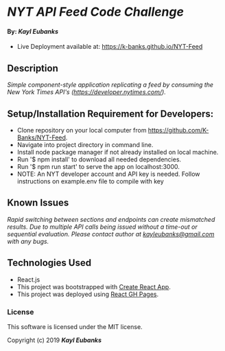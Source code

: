 # _NYT API Feed Code Challenge_

#### By: _**Kayl Eubanks**_
* Live Deployment available at: https://k-banks.github.io/NYT-Feed

## Description
_Simple component-style application replicating a feed by consuming the New York Times API's (https://developer.nytimes.com/)._

## Setup/Installation Requirement for Developers:

* Clone repository on your local computer from https://github.com/K-Banks/NYT-Feed.
* Navigate into project directory in command line.
* Install node package manager if not already installed on local machine.
* Run '$ npm install' to download all needed dependencies.
* Run '$ npm run start' to serve the app on localhost:3000.
* NOTE: An NYT developer account and API key is needed. Follow instructions on example.env file to compile with key

## Known Issues
_Rapid switching between sections and endpoints can create mismatched results. Due to multiple API calls being issued without a time-out or sequential evaluation._
_Please contact author at kayleubanks@gmail.com with any bugs._

## Technologies Used
 * React.js
 * This project was bootstrapped with [Create React App](https://github.com/facebookincubator/create-react-app).
 * This project was deployed using [React GH Pages](https://github.com/gitname/react-gh-pages).

### License

This software is licensed under the MIT license.

Copyright (c) 2019 ****_Kayl Eubanks_****
